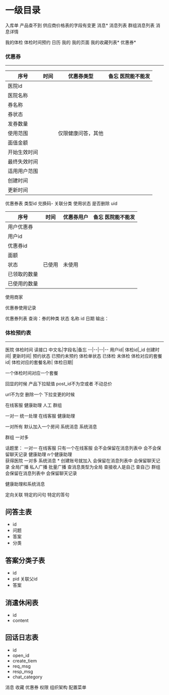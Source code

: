 # 一级目录


入库单  产品查不到  供应商价格表的字段有变更
消息*
 消息列表
 群组消息列表
 消息详情

我的体检
 体检时间预约 日历 
我的
 我的页面
 我的收藏列表*
 优惠券*




### 优惠券
---
序号|时间|优惠券类型|备忘   医院能不能发
--|--|--|--
医院id|
医院名称|
券名称|
券状态|
发券数量|
使用范围|| 仅限健康问答，其他
面值金额|
开始生效时间|
最终失效时间|
适用用户范围|
创建时间|
更新时间|


优惠券表
类型id
兑换码-
关联分类
使用状态
是否删除
uid



序号|时间|优惠券用户|备忘   医院能不能发
--|--|--|--
用户优惠券|
用户id|
优惠券id|
面额|
状态|已使用|未使用
已领取的数量|
已使用的数量|
使用商家





优惠券使用记录

优惠券列表
查询：券的种类 状态 名称 id 日期
输出：

### 体检预约表
---


医院 体检时间 读接口
中文名|字段名|备忘 
--|--|--|--
用户id|
体检id|_id
创建时间|
更新时间|
预约状态 已预约未预约
体检单状态  已体检 未体检 
体检对应的套餐id|
体检对应的套餐名称|
体检日期|



一个体检时间对应一个套餐


回显的时候
产品下拉赋值 post_id不为空或者  不动总价 

url不为空 删除一个
下拉变更的时候 


在线客服
健康助理
人工
群组

一对一 统一处理
在线客服
健康助理


     
一对所有  默认加入一个房间 系统消息
系统消息


群组
一对多


话题里：
一对一
    在线客服  只有一个在线客服 会不会保留在消息列表中   会不会保留聊天记录
    健康助理   n个健康助理   
        获得医院
一对多
    系统消息 * 创建账号就加入  会保留在消息列表中   会保留聊天记录 
    全局广播 私人广播   批量广播
     查消息类型为全局
     查接收人是自己
     查自己i
    群组   会保留在消息列表中   会保留聊天记录

健康助理和系统消息

定向关联
特定的问句
特定的答句

## 问答主表
* id
* 问题
* 答案
* 分类
## 答案分类子表
* id
* pid 关联父id
* 答案
## 消遣休闲表
* id
* content
## 回话日志表
* id
* open_id
* create_tiem
* req_msg
* resp_msg
* chat_category


消息 收藏 优惠券
权限 组织架构 配置菜单